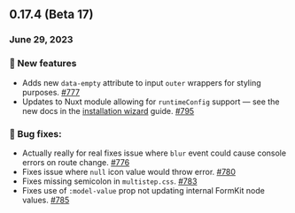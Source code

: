 ## 0.17.4 (Beta 17)

### June 29, 2023

### 💪 New features

- Adds new `data-empty` attribute to input `outer` wrappers for styling purposes. [#777](https://github.com/formkit/formkit/issues/777)
- Updates to Nuxt module allowing for `runtimeConfig` support — see the new docs in the [installation wizard](/getting-started/installation) guide. [#795](https://github.com/formkit/formkit/pull/795)

### 🐛 Bug fixes:

- Actually really for real fixes issue where `blur` event could cause console errors on route change. [#776](https://github.com/formkit/formkit/pull/776)
- Fixes issue where `null` icon value would throw error. [#780](https://github.com/formkit/formkit/issues/780)
- Fixes missing semicolon in `multistep.css`. [#783](https://github.com/formkit/formkit/issues/783)
- Fixes use of `:model-value` prop not updating internal FormKit node values. [#785](https://github.com/formkit/formkit/issues/785)
